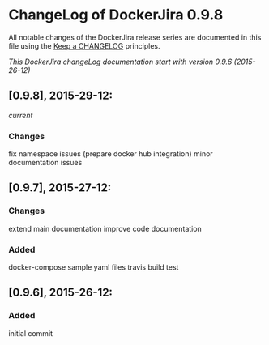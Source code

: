 # ChangeLog of DockerJira 0.9.8

All notable changes of the DockerJira release series are documented in this file using the [Keep a CHANGELOG](http://keepachangelog.com/) principles.

_This DockerJira changeLog documentation start with version 0.9.6 (2015-26-12)_

## [0.9.8], 2015-29-12:
_current_

### Changes
fix namespace issues (prepare docker hub integration)
minor documentation issues

## [0.9.7], 2015-27-12:

### Changes
extend main documentation
improve code documentation

### Added
docker-compose sample yaml files
travis build test

## [0.9.6], 2015-26-12:

### Added
initial commit